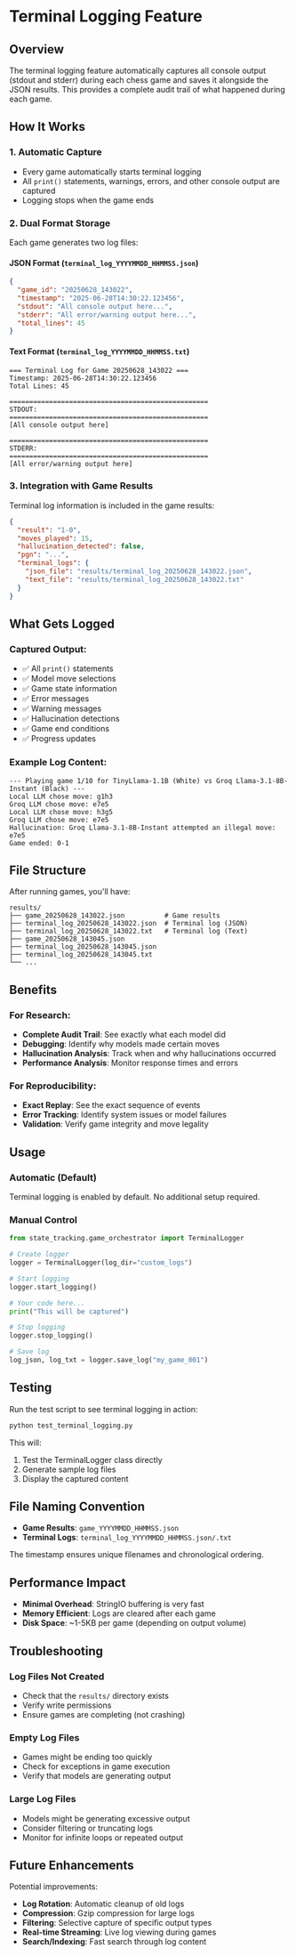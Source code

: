 # Terminal Logging Feature

## Overview

The terminal logging feature automatically captures all console output (stdout and stderr) during each chess game and saves it alongside the JSON results. This provides a complete audit trail of what happened during each game.

## How It Works

### 1. **Automatic Capture**
- Every game automatically starts terminal logging
- All `print()` statements, warnings, errors, and other console output are captured
- Logging stops when the game ends

### 2. **Dual Format Storage**
Each game generates two log files:

#### **JSON Format** (`terminal_log_YYYYMMDD_HHMMSS.json`)
```json
{
  "game_id": "20250628_143022",
  "timestamp": "2025-06-28T14:30:22.123456",
  "stdout": "All console output here...",
  "stderr": "All error/warning output here...",
  "total_lines": 45
}
```

#### **Text Format** (`terminal_log_YYYYMMDD_HHMMSS.txt`)
```
=== Terminal Log for Game 20250628_143022 ===
Timestamp: 2025-06-28T14:30:22.123456
Total Lines: 45

==================================================
STDOUT:
==================================================
[All console output here]

==================================================
STDERR:
==================================================
[All error/warning output here]
```

### 3. **Integration with Game Results**
Terminal log information is included in the game results:

```json
{
  "result": "1-0",
  "moves_played": 15,
  "hallucination_detected": false,
  "pgn": "...",
  "terminal_logs": {
    "json_file": "results/terminal_log_20250628_143022.json",
    "text_file": "results/terminal_log_20250628_143022.txt"
  }
}
```

## What Gets Logged

### **Captured Output:**
- ✅ All `print()` statements
- ✅ Model move selections
- ✅ Game state information
- ✅ Error messages
- ✅ Warning messages
- ✅ Hallucination detections
- ✅ Game end conditions
- ✅ Progress updates

### **Example Log Content:**
```
--- Playing game 1/10 for TinyLlama-1.1B (White) vs Groq Llama-3.1-8B-Instant (Black) ---
Local LLM chose move: g1h3
Groq LLM chose move: e7e5
Local LLM chose move: h3g5
Groq LLM chose move: e7e5
Hallucination: Groq Llama-3.1-8B-Instant attempted an illegal move: e7e5
Game ended: 0-1
```

## File Structure

After running games, you'll have:

```
results/
├── game_20250628_143022.json          # Game results
├── terminal_log_20250628_143022.json  # Terminal log (JSON)
├── terminal_log_20250628_143022.txt   # Terminal log (Text)
├── game_20250628_143045.json
├── terminal_log_20250628_143045.json
├── terminal_log_20250628_143045.txt
└── ...
```

## Benefits

### **For Research:**
- **Complete Audit Trail**: See exactly what each model did
- **Debugging**: Identify why models made certain moves
- **Hallucination Analysis**: Track when and why hallucinations occurred
- **Performance Analysis**: Monitor response times and errors

### **For Reproducibility:**
- **Exact Replay**: See the exact sequence of events
- **Error Tracking**: Identify system issues or model failures
- **Validation**: Verify game integrity and move legality

## Usage

### **Automatic (Default)**
Terminal logging is enabled by default. No additional setup required.

### **Manual Control**
```python
from state_tracking.game_orchestrator import TerminalLogger

# Create logger
logger = TerminalLogger(log_dir="custom_logs")

# Start logging
logger.start_logging()

# Your code here...
print("This will be captured")

# Stop logging
logger.stop_logging()

# Save log
log_json, log_txt = logger.save_log("my_game_001")
```

## Testing

Run the test script to see terminal logging in action:

```bash
python test_terminal_logging.py
```

This will:
1. Test the TerminalLogger class directly
2. Generate sample log files
3. Display the captured content

## File Naming Convention

- **Game Results**: `game_YYYYMMDD_HHMMSS.json`
- **Terminal Logs**: `terminal_log_YYYYMMDD_HHMMSS.json/.txt`

The timestamp ensures unique filenames and chronological ordering.

## Performance Impact

- **Minimal Overhead**: StringIO buffering is very fast
- **Memory Efficient**: Logs are cleared after each game
- **Disk Space**: ~1-5KB per game (depending on output volume)

## Troubleshooting

### **Log Files Not Created**
- Check that the `results/` directory exists
- Verify write permissions
- Ensure games are completing (not crashing)

### **Empty Log Files**
- Games might be ending too quickly
- Check for exceptions in game execution
- Verify that models are generating output

### **Large Log Files**
- Models might be generating excessive output
- Consider filtering or truncating logs
- Monitor for infinite loops or repeated output

## Future Enhancements

Potential improvements:
- **Log Rotation**: Automatic cleanup of old logs
- **Compression**: Gzip compression for large logs
- **Filtering**: Selective capture of specific output types
- **Real-time Streaming**: Live log viewing during games
- **Search/Indexing**: Fast search through log content 
